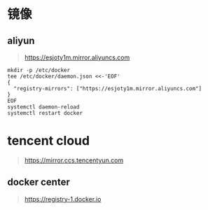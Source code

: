 
# 镜像

## aliyun
> https://esjoty1m.mirror.aliyuncs.com

```shell script
mkdir -p /etc/docker
tee /etc/docker/daemon.json <<-'EOF'
{
  "registry-mirrors": ["https://esjoty1m.mirror.aliyuncs.com"]
}
EOF
systemctl daemon-reload
systemctl restart docker
```

# tencent cloud
> https://mirror.ccs.tencentyun.com

## docker center
> https://registry-1.docker.io
